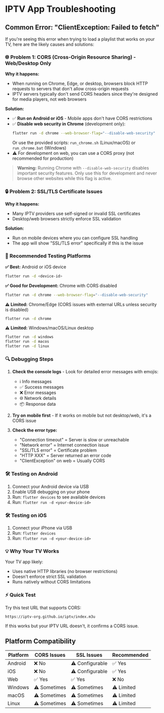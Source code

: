 # IPTV App Troubleshooting

## Common Error: "ClientException: Failed to fetch"

If you're seeing this error when trying to load a playlist that works on your TV, here are the likely causes and solutions:

### 🌐 Problem 1: CORS (Cross-Origin Resource Sharing) - Web/Desktop Only

**Why it happens:**
- When running on Chrome, Edge, or desktop, browsers block HTTP requests to servers that don't allow cross-origin requests
- IPTV servers typically don't send CORS headers since they're designed for media players, not web browsers

**Solution:**
- ✅ **Run on Android or iOS** - Mobile apps don't have CORS restrictions
- ✅ **Disable web security in Chrome** (development only):
  ```bash
  flutter run -d chrome --web-browser-flag="--disable-web-security"
  ```
  Or use the provided scripts: `run_chrome.sh` (Linux/macOS) or `run_chrome.bat` (Windows)
- ⚠️ For development on web, you can use a CORS proxy (not recommended for production)

> **Warning:** Running Chrome with `--disable-web-security` disables important security features. Only use this for development and never browse other websites while this flag is active.

### 🔒 Problem 2: SSL/TLS Certificate Issues

**Why it happens:**
- Many IPTV providers use self-signed or invalid SSL certificates
- Desktop/web browsers strictly enforce SSL validation

**Solution:**
- Run on mobile devices where you can configure SSL handling
- The app will show "SSL/TLS error" specifically if this is the issue

### 📱 Recommended Testing Platforms

**✅ Best:** Android or iOS device
```bash
flutter run -d <device-id>
```

**✅ Good for Development:** Chrome with CORS disabled
```bash
flutter run -d chrome --web-browser-flag="--disable-web-security"
```

**⚠️ Limited:** Chrome/Edge (CORS issues with external URLs unless security is disabled)
```bash
flutter run -d chrome
```

**⚠️ Limited:** Windows/macOS/Linux desktop
```bash
flutter run -d windows
flutter run -d macos  
flutter run -d linux
```

### 🔍 Debugging Steps

1. **Check the console logs** - Look for detailed error messages with emojis:
   - ℹ️ Info messages
   - ✅ Success messages  
   - ❌ Error messages
   - 🌐 Network details
   - 📦 Response data

2. **Try on mobile first** - If it works on mobile but not desktop/web, it's a CORS issue

3. **Check the error type:**
   - "Connection timeout" = Server is slow or unreachable
   - "Network error" = Internet connection issue
   - "SSL/TLS error" = Certificate problem
   - "HTTP XXX" = Server returned an error code
   - "ClientException" on web = Usually CORS

### 🛠️ Testing on Android

1. Connect your Android device via USB
2. Enable USB debugging on your phone
3. Run: `flutter devices` to see available devices
4. Run: `flutter run -d <your-device-id>`

### 🛠️ Testing on iOS

1. Connect your iPhone via USB
2. Run: `flutter devices`
3. Run: `flutter run -d <your-device-id>`

### 💡 Why Your TV Works

Your TV app likely:
- Uses native HTTP libraries (no browser restrictions)
- Doesn't enforce strict SSL validation
- Runs natively without CORS limitations

### ⚡ Quick Test

Try this test URL that supports CORS:
```
https://iptv-org.github.io/iptv/index.m3u
```

If this works but your IPTV URL doesn't, it confirms a CORS issue.

## Platform Compatibility

| Platform | CORS Issues | SSL Issues | Recommended |
|----------|------------|------------|-------------|
| Android  | ❌ No      | ⚠️ Configurable | ✅ Yes |
| iOS      | ❌ No      | ⚠️ Configurable | ✅ Yes |
| Web      | ✅ Yes     | ✅ Yes     | ❌ No |
| Windows  | ⚠️ Sometimes | ⚠️ Sometimes | ⚠️ Limited |
| macOS    | ⚠️ Sometimes | ⚠️ Sometimes | ⚠️ Limited |
| Linux    | ⚠️ Sometimes | ⚠️ Sometimes | ⚠️ Limited |
